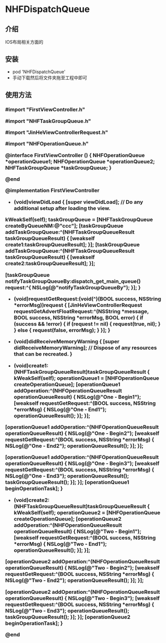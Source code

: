 # NHFDispatchQueue
<h2>介绍</h2>
<p>IOS布局相关方面的</p>
<h2>安装</h2>
<ul>
<li>pod 'NHFDispatchQueue'</li>
<li>手动下载然后将文件夹拖至工程中即可</li>
</ul>

<h2>使用方法</h2>
<h3>
#import "FirstViewController.h"

#import "NHFTaskGroupQueue.h"

#import "JinHeViewControllerRequest.h"

#import "NHFOperationQueue.h"

@interface FirstViewController () {
    NHFOperationQueue *operationQueue1;
    NHFOperationQueue *operationQueue2;
    NHFTaskGroupQueue *taskGroupQueue;
}

@end

@implementation FirstViewController

- (void)viewDidLoad {
[super viewDidLoad];
// Do any additional setup after loading the view.

kWeakSelf(self);
taskGroupQueue = [NHFTaskGroupQueue createByQueueNM:@"ccc"];
[taskGroupQueue addTaskGroupQueue:^(NHFTaskGroupQueueResult taskGroupQueueResult) {
[weakself create1:taskGroupQueueResult];
}];
[taskGroupQueue addTaskGroupQueue:^(NHFTaskGroupQueueResult taskGroupQueueResult) {
[weakself create2:taskGroupQueueResult];
}];

[taskGroupQueue notifyTaskGroupQueueBy:dispatch_get_main_queue() request:^{
NSLog(@"notifyTaskGroupQueueBy");
}];
}

- (void)requestGetRequest:(void(^)(BOOL success, NSString *errorMsg))request {
[JinHeViewControllerRequest requestGetAdvertFloatRequest:^(NSString *message, BOOL success, NSString *errorMsg, BOOL error) {
if (success && !error) {
if (request != nil) {
request(true, nil);
}
} else {
request(false, errorMsg);
}
}];
}

- (void)didReceiveMemoryWarning {
[super didReceiveMemoryWarning];
// Dispose of any resources that can be recreated.
}

- (void)create1:(NHFTaskGroupQueueResult)taskGroupQueueResult {
kWeakSelf(self);
operationQueue1 = [NHFOperationQueue createOperationQueue];
[operationQueue1 addOperation:^(NHFOperationQueueResult operationQueueResult) {
NSLog(@"One - Begin1");
[weakself requestGetRequest:^(BOOL success, NSString *errorMsg) {
NSLog(@"One - End1");
operationQueueResult();
}];
}];

[operationQueue1 addOperation:^(NHFOperationQueueResult operationQueueResult) {
NSLog(@"One - Begin2");
[weakself requestGetRequest:^(BOOL success, NSString *errorMsg) {
NSLog(@"One - End2");
operationQueueResult();
}];
}];

[operationQueue1 addOperation:^(NHFOperationQueueResult operationQueueResult) {
NSLog(@"One - Begin3");
[weakself requestGetRequest:^(BOOL success, NSString *errorMsg) {
NSLog(@"One - End3");
operationQueueResult();
taskGroupQueueResult();
}];
}];
[operationQueue1 beginOperationTask];
}

- (void)create2:(NHFTaskGroupQueueResult)taskGroupQueueResult {
kWeakSelf(self);
operationQueue2 = [NHFOperationQueue createOperationQueue];
[operationQueue2 addOperation:^(NHFOperationQueueResult operationQueueResult) {
NSLog(@"Two - Begin1");
[weakself requestGetRequest:^(BOOL success, NSString *errorMsg) {
NSLog(@"Two - End1");
operationQueueResult();
}];
}];

[operationQueue2 addOperation:^(NHFOperationQueueResult operationQueueResult) {
NSLog(@"Two - Begin2");
[weakself requestGetRequest:^(BOOL success, NSString *errorMsg) {
NSLog(@"Two - End2");
operationQueueResult();
}];
}];

[operationQueue2 addOperation:^(NHFOperationQueueResult operationQueueResult) {
NSLog(@"Two - Begin3");
[weakself requestGetRequest:^(BOOL success, NSString *errorMsg) {
NSLog(@"Two - End3");
operationQueueResult();
taskGroupQueueResult();
}];
}];
[operationQueue2 beginOperationTask];
}

@end

</h3>
